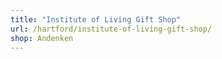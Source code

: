 ```yaml
---
title: "Institute of Living Gift Shop"
url: /hartford/institute-of-living-gift-shop/
shop: Andenken
---
```


